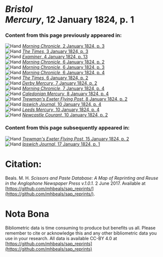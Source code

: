 # *Bristol Mercury*, 12 January 1824, p. 1  
  
### Content from this page previously appeared in:  
![Hand](http://scissorsandpaste.net/wp-content/uploads/2017/06/smallhandpointer.png) [*Morning Chronicle*, 2 January 1824, p. 3](https://mhbeals.github.io/sap_html/Morning-Chronicle/Morning-Chronicle-2-January-1824-p-3)  
![Hand](http://scissorsandpaste.net/wp-content/uploads/2017/06/smallhandpointer.png) [*The Times*, 3 January 1824, p. 3](https://mhbeals.github.io/sap_html/The-Times/The-Times-3-January-1824-p-3)  
![Hand](http://scissorsandpaste.net/wp-content/uploads/2017/06/smallhandpointer.png) [*Examiner*, 4 January 1824, p. 13](https://mhbeals.github.io/sap_html/Examiner/Examiner-4-January-1824-p-13)  
![Hand](http://scissorsandpaste.net/wp-content/uploads/2017/06/smallhandpointer.png) [*Morning Chronicle*, 6 January 1824, p. 2](https://mhbeals.github.io/sap_html/Morning-Chronicle/Morning-Chronicle-6-January-1824-p-2)  
![Hand](http://scissorsandpaste.net/wp-content/uploads/2017/06/smallhandpointer.png) [*Morning Chronicle*, 6 January 1824, p. 3](https://mhbeals.github.io/sap_html/Morning-Chronicle/Morning-Chronicle-6-January-1824-p-3)  
![Hand](http://scissorsandpaste.net/wp-content/uploads/2017/06/smallhandpointer.png) [*Morning Chronicle*, 6 January 1824, p. 4](https://mhbeals.github.io/sap_html/Morning-Chronicle/Morning-Chronicle-6-January-1824-p-4)  
![Hand](http://scissorsandpaste.net/wp-content/uploads/2017/06/smallhandpointer.png) [*The Times*, 6 January 1824, p. 2](https://mhbeals.github.io/sap_html/The-Times/The-Times-6-January-1824-p-2)  
![Hand](http://scissorsandpaste.net/wp-content/uploads/2017/06/smallhandpointer.png) [*Derby Mercury*, 7 January 1824, p. 2](https://mhbeals.github.io/sap_html/Derby-Mercury/Derby-Mercury-7-January-1824-p-2)  
![Hand](http://scissorsandpaste.net/wp-content/uploads/2017/06/smallhandpointer.png) [*Morning Chronicle*, 7 January 1824, p. 4](https://mhbeals.github.io/sap_html/Morning-Chronicle/Morning-Chronicle-7-January-1824-p-4)  
![Hand](http://scissorsandpaste.net/wp-content/uploads/2017/06/smallhandpointer.png) [*Caledonian Mercury*, 8 January 1824, p. 4](https://mhbeals.github.io/sap_html/Caledonian-Mercury/Caledonian-Mercury-8-January-1824-p-4)  
![Hand](http://scissorsandpaste.net/wp-content/uploads/2017/06/smallhandpointer.png) [*Trewman's Exeter Flying Post*, 8 January 1824, p. 2](https://mhbeals.github.io/sap_html/Trewman's-Exeter-Flying-Post/Trewman's-Exeter-Flying-Post-8-January-1824-p-2)  
![Hand](http://scissorsandpaste.net/wp-content/uploads/2017/06/smallhandpointer.png) [*Ipswich Journal*, 10 January 1824, p. 4](https://mhbeals.github.io/sap_html/Ipswich-Journal/Ipswich-Journal-10-January-1824-p-4)  
![Hand](http://scissorsandpaste.net/wp-content/uploads/2017/06/smallhandpointer.png) [*Leeds Mercury*, 10 January 1824, p. 4](https://mhbeals.github.io/sap_html/Leeds-Mercury/Leeds-Mercury-10-January-1824-p-4)  
![Hand](http://scissorsandpaste.net/wp-content/uploads/2017/06/smallhandpointer.png) [*Newcastle Courant*, 10 January 1824, p. 2](https://mhbeals.github.io/sap_html/Newcastle-Courant/Newcastle-Courant-10-January-1824-p-2)  
  
### Content from this page subsequently appeared in:  
![Hand](http://scissorsandpaste.net/wp-content/uploads/2017/06/smallhandpointer.png) [*Trewman's Exeter Flying Post*, 15 January 1824, p. 2](https://mhbeals.github.io/sap_html/Trewman's-Exeter-Flying-Post/Trewman's-Exeter-Flying-Post-15-January-1824-p-2)  
![Hand](http://scissorsandpaste.net/wp-content/uploads/2017/06/smallhandpointer.png) [*Ipswich Journal*, 17 January 1824, p. 1](https://mhbeals.github.io/sap_html/Ipswich-Journal/Ipswich-Journal-17-January-1824-p-1)  


# Citation: 

Beals. M. H. *Scissors and Paste Database: A Map of Reprinting and Reuse in the Anglophone Newspaper Press v.1.0.1.* 2 June 2017. Available at [https://github.com/mhbeals/sap_reprints/](https://github.com/mhbeals/sap_reprints/). 

# Nota Bona

Bibliometric data is time consuming to produce but benefits us all. Please remember to cite or acknowledge this and any other bibliometric data you use in your research. All data is available CC-BY 4.0 at [https://github.com/mhbeals/sap_reprints](https://github.com/mhbeals/sap_reprints)